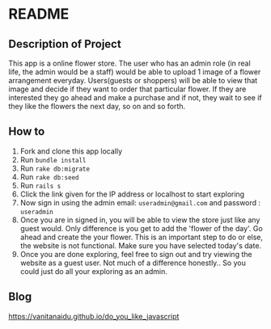# README

## Description of Project ##

This app is a online flower store. The user who has an admin role (in real life, the admin would be a staff) would be able to upload 1 image of a flower arrangement everyday. Users(guests or shoppers) will be able to view that image and decide if they want to order that particular flower. If they are interested they go ahead and make a purchase and if not, they wait to see if they like the flowers the next day, so on and so forth.


## How to ##

 1. Fork and clone this app locally
 2. Run `bundle install`
 3. Run `rake db:migrate`
 4. Run `rake db:seed`
 5. Run `rails s`
 6. Click the link given for the IP address or localhost to start exploring
 7. Now sign in using the admin email: `useradmin@gmail.com` and password : `useradmin`
 8. Once you are in signed in, you will be able to view the store just like any guest would. Only difference is you get to add the 'flower of the day'. Go ahead and create the your flower. This is an important step to do or else, the website is not functional. Make sure you have selected today's date.
 9. Once you are done exploring, feel free to sign out and try viewing the website as a guest user. Not much of a difference honestly.. So you could just do all your exploring as an admin.


## Blog
https://vanitanaidu.github.io/do_you_like_javascript
